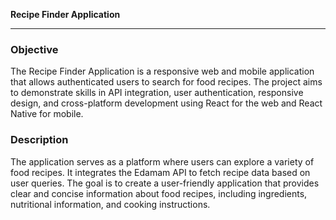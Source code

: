 **Recipe Finder Application**

---

### Objective

The Recipe Finder Application is a responsive web and mobile application that allows authenticated users to search for food recipes. The project aims to demonstrate skills in API integration, user authentication, responsive design, and cross-platform development using React for the web and React Native for mobile.

### Description

The application serves as a platform where users can explore a variety of food recipes. It integrates the Edamam API to fetch recipe data based on user queries. The goal is to create a user-friendly application that provides clear and concise information about food recipes, including ingredients, nutritional information, and cooking instructions.


